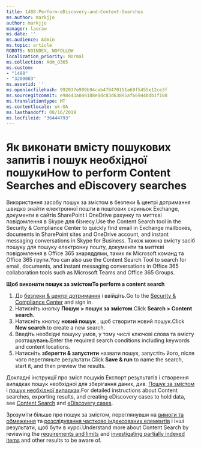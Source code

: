 ```yaml
---
title: 1488-Perform-eDiscovery-and-Content-Searches
ms.author: markjjo
author: markjjo
manager: lauraw
ms.date: ''
ms.audience: Admin
ms.topic: article
ROBOTS: NOINDEX, NOFOLLOW
localization_priority: Normal
ms.collection: Adm_O365
ms.custom:
- "1488"
- "3200003"
ms.assetid: ''
ms.openlocfilehash: 992037e999b94ceb470470151a69f5455e12ce3f
ms.sourcegitcommit: e98443a049108e0dc83d63895af66944bdb1f108
ms.translationtype: MT
ms.contentlocale: uk-UA
ms.lasthandoff: 08/16/2019
ms.locfileid: "36444793"
---
```

# <a name="how-to-perform-content-searches-and-ediscovery-searches"></a><span data-ttu-id="b769d-102">Як виконати вмісту пошукових запитів і пошук необхідної пошуки</span><span class="sxs-lookup"><span data-stu-id="b769d-102">How to perform Content Searches and eDiscovery searches</span></span>

<span data-ttu-id="b769d-103">Використання засобу пошук за змістом в безпеки & центрі дотримання швидко знайти електронної пошти в поштових скриньок Exchange, документи в сайтів SharePoint і OneDrive рахунку та миттєві повідомлення в Skype для бізнесу.</span><span class="sxs-lookup"><span data-stu-id="b769d-103">Use the Content Search tool in the Security & Compliance Center to quickly find email in Exchange mailboxes, documents in SharePoint sites and OneDrive account, and instant messaging conversations in Skype for Business.</span></span> <span data-ttu-id="b769d-104">Також можна вмісту засіб пошуку для пошуку електронну пошту, документи та миттєві повідомлення в Office 365 знаряддями, таких як Microsoft команд та Office 365 групи.</span><span class="sxs-lookup"><span data-stu-id="b769d-104">You can also use the Content Search Tool to search for email, documents, and instant messaging conversations in Office 365 collaboration tools such as Microsoft Teams and Office 365 Groups.</span></span>

<span data-ttu-id="b769d-105">**Щоб виконати пошук за змістом**</span><span class="sxs-lookup"><span data-stu-id="b769d-105">**To perform a content search**</span></span>

1. <span data-ttu-id="b769d-106">До [безпеки & центрі дотримання](https://protection.office.com) і ввійдіть.</span><span class="sxs-lookup"><span data-stu-id="b769d-106">Go to the [Security & Compliance Center](https://protection.office.com) and sign in.</span></span>
2. <span data-ttu-id="b769d-107">Натисніть кнопку **Пошук > пошук за змістом**.</span><span class="sxs-lookup"><span data-stu-id="b769d-107">Click **Search > Content search**.</span></span>
3. <span data-ttu-id="b769d-108">Натисніть кнопку **новий пошук** , щоб створити новий пошук.</span><span class="sxs-lookup"><span data-stu-id="b769d-108">Click **New search** to create a new search.</span></span>
4. <span data-ttu-id="b769d-109">Введіть необхідні пошуку умов, у тому числі ключові слова та вмісту розташувань.</span><span class="sxs-lookup"><span data-stu-id="b769d-109">Enter the required search conditions including keywords and content locations.</span></span>  
5. <span data-ttu-id="b769d-110">Натисніть **зберегти & запустити** назвати пошук, запустіть його, після чого перегляньте результати.</span><span class="sxs-lookup"><span data-stu-id="b769d-110">Click **Save & run** to name the search, start it, and then preview the results.</span></span>

<span data-ttu-id="b769d-111">Докладні інструкції про зміст пошуків Експорт результатів і створення випадках пошук необхідної для зберігання даних, див. [Пошук за змістом](https://docs.microsoft.com/en-us/office365/securitycompliance/content-search) і [пошук необхідної випадках](https://docs.microsoft.com/en-us/office365/securitycompliance/ediscovery-cases).</span><span class="sxs-lookup"><span data-stu-id="b769d-111">For detailed instructions about Content searches, exporting results, and creating eDiscovery cases to hold data, see [Content Search](https://docs.microsoft.com/en-us/office365/securitycompliance/content-search) and [eDiscovery cases](https://docs.microsoft.com/en-us/office365/securitycompliance/ediscovery-cases).</span></span>

<span data-ttu-id="b769d-112">Зрозуміти більше про пошук за змістом, переглянувши на [вимоги та обмеження](https://docs.microsoft.com/en-us/office365/securitycompliance/limits-for-content-search) та [розслідування частково індексованих елементів](https://docs.microsoft.com/en-us/office365/securitycompliance/investigating-partially-indexed-items-in-ediscovery) і інші результати, щоб бути в курсі.</span><span class="sxs-lookup"><span data-stu-id="b769d-112">Understand more about Content Search by reviewing the [requirements and limits](https://docs.microsoft.com/en-us/office365/securitycompliance/limits-for-content-search) and  [investigating partially indexed items](https://docs.microsoft.com/en-us/office365/securitycompliance/investigating-partially-indexed-items-in-ediscovery) and other results to be aware of.</span></span>